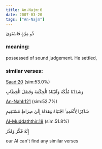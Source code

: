 ```yaml
---
title: An-Najm:6
date: 2007-03-20
tags: ["An-Najm"]
---
```

ذُو مِرَّةٍ فَاسْتَوَىٰ
### meaning: 
possessed of sound judgement. He settled,
### similar verses: 

[Saad:20](/38/20) (sim:53.0%)

وَشَدَدْنَا مُلْكَهُ وَآتَيْنَاهُ الْحِكْمَةَ وَفَصْلَ الْخِطَابِ

[An-Nahl:121](/16/121) (sim:52.7%)

شَاكِرًا لِأَنْعُمِهِ ۚ اجْتَبَاهُ وَهَدَاهُ إِلَىٰ صِرَاطٍ مُسْتَقِيمٍ

[Al-Muddaththir:18](/74/18) (sim:51.8%)

إِنَّهُ فَكَّرَ وَقَدَّرَ

our AI can't find any similar verses

